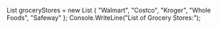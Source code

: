 List<string> groceryStores = new List<string>
        {
            "Walmart",
            "Costco",
            "Kroger",
            "Whole Foods",
            "Safeway"
        };
Console.WriteLine("List of Grocery Stores:");
